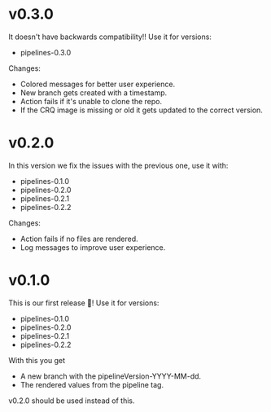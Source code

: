 # v0.3.0

It doesn't have backwards compatibility!! Use it for versions:
- pipelines-0.3.0

Changes:
- Colored messages for better user experience.
- New branch gets created with a timestamp.
- Action fails if it's unable to clone the repo.
- If the CRQ image is missing or old it gets updated to the correct version.

# v0.2.0

In this version we fix the issues with the previous one, use it with:
- pipelines-0.1.0
- pipelines-0.2.0
- pipelines-0.2.1
- pipelines-0.2.2

Changes:
- Action fails if no files are rendered.
- Log messages to improve user experience.

# v0.1.0

This is our first release 🚀! Use it for versions:
- pipelines-0.1.0
- pipelines-0.2.0
- pipelines-0.2.1
- pipelines-0.2.2

With this you get
- A new branch with the pipelineVersion-YYYY-MM-dd.
- The rendered values from the pipeline tag.

v0.2.0 should be used instead of this.
